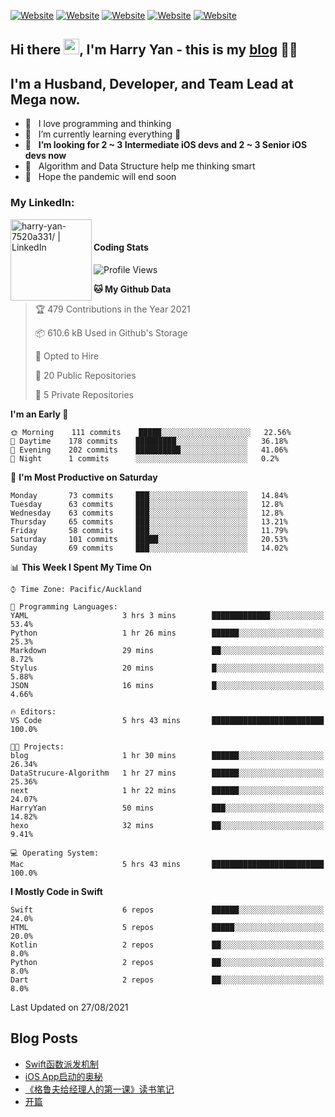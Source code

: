 [![Website](https://img.shields.io/badge/Swift-FA7343?style=for-the-badge&logo=swift&logoColor=white)](https://swift.org/blog/)
[![Website](https://img.shields.io/badge/Dart-0175C2?style=for-the-badge&logo=dart&logoColor=white)](https://dart.dev/tools/sdk)
[![Website](https://img.shields.io/badge/Kotlin-0095D5?&style=for-the-badge&logo=kotlin&logoColor=white)](https://developer.android.com/kotlin?gclid=CjwKCAjw1JeJBhB9EiwAV612yyBJK6NE-Iltekll2TQW2PnS4ijhe8gDua3nAh7o--FWFoWabiKBwxoCyfEQAvD_BwE&gclsrc=aw.ds)
[![Website](https://img.shields.io/badge/C%23-239120?style=for-the-badge&logo=c-sharp&logoColor=white)](https://docs.microsoft.com/en-us/dotnet/csharp/)
[![Website](https://img.shields.io/badge/Python-14354C?style=for-the-badge&logo=python&logoColor=white)](https://www.python.org/)

## Hi there <a href="https://harryyan.github.io"><img src="https://media.giphy.com/media/hvRJCLFzcasrR4ia7z/giphy.gif" width="25px"></a>, I'm Harry Yan - this is my [blog] 👨‍💻

## I'm a Husband, Developer, and Team Lead at Mega now.

- 🔭 &nbsp; I love programming and thinking
- 🌱 &nbsp; I’m currently learning everything 🤣
- 👯 &nbsp; **I’m looking for 2 ~ 3 Intermediate iOS devs and 2 ~ 3 Senior iOS devs now**
- 👻 &nbsp; Algorithm and Data Structure help me thinking smart
- 👺 &nbsp; Hope the pandemic will end soon


### My LinkedIn:
[<img align="left" alt="harry-yan-7520a331/ | LinkedIn" width="130" src="https://img.shields.io/badge/LinkedIn-0077B5?style=for-the-badge&logo=linkedin&logoColor=white" />][linkedin]

<br />

#### Coding Stats

<!--START_SECTION:waka-->
![Profile Views](http://img.shields.io/badge/Profile%20Views-245-blue)

**🐱 My Github Data** 

> 🏆 479 Contributions in the Year 2021
 > 
> 📦 610.6 kB Used in Github's Storage 
 > 
> 💼 Opted to Hire
 > 
> 📜 20 Public Repositories 
 > 
> 🔑 5 Private Repositories  
 > 
**I'm an Early 🐤** 

```text
🌞 Morning    111 commits    █████░░░░░░░░░░░░░░░░░░░░   22.56% 
🌆 Daytime    178 commits    █████████░░░░░░░░░░░░░░░░   36.18% 
🌃 Evening    202 commits    ██████████░░░░░░░░░░░░░░░   41.06% 
🌙 Night      1 commits      ░░░░░░░░░░░░░░░░░░░░░░░░░   0.2%

```
📅 **I'm Most Productive on Saturday** 

```text
Monday       73 commits     ███░░░░░░░░░░░░░░░░░░░░░░   14.84% 
Tuesday      63 commits     ███░░░░░░░░░░░░░░░░░░░░░░   12.8% 
Wednesday    63 commits     ███░░░░░░░░░░░░░░░░░░░░░░   12.8% 
Thursday     65 commits     ███░░░░░░░░░░░░░░░░░░░░░░   13.21% 
Friday       58 commits     ███░░░░░░░░░░░░░░░░░░░░░░   11.79% 
Saturday     101 commits    █████░░░░░░░░░░░░░░░░░░░░   20.53% 
Sunday       69 commits     ███░░░░░░░░░░░░░░░░░░░░░░   14.02%

```


📊 **This Week I Spent My Time On** 

```text
⌚︎ Time Zone: Pacific/Auckland

💬 Programming Languages: 
YAML                     3 hrs 3 mins        █████████████░░░░░░░░░░░░   53.4% 
Python                   1 hr 26 mins        ██████░░░░░░░░░░░░░░░░░░░   25.3% 
Markdown                 29 mins             ██░░░░░░░░░░░░░░░░░░░░░░░   8.72% 
Stylus                   20 mins             █░░░░░░░░░░░░░░░░░░░░░░░░   5.88% 
JSON                     16 mins             █░░░░░░░░░░░░░░░░░░░░░░░░   4.66%

🔥 Editors: 
VS Code                  5 hrs 43 mins       █████████████████████████   100.0%

🐱‍💻 Projects: 
blog                     1 hr 30 mins        ██████░░░░░░░░░░░░░░░░░░░   26.34% 
DataStrucure-Algorithm   1 hr 27 mins        ██████░░░░░░░░░░░░░░░░░░░   25.36% 
next                     1 hr 22 mins        ██████░░░░░░░░░░░░░░░░░░░   24.07% 
HarryYan                 50 mins             ███░░░░░░░░░░░░░░░░░░░░░░   14.82% 
hexo                     32 mins             ██░░░░░░░░░░░░░░░░░░░░░░░   9.41%

💻 Operating System: 
Mac                      5 hrs 43 mins       █████████████████████████   100.0%

```

**I Mostly Code in Swift** 

```text
Swift                    6 repos             ██████░░░░░░░░░░░░░░░░░░░   24.0% 
HTML                     5 repos             █████░░░░░░░░░░░░░░░░░░░░   20.0% 
Kotlin                   2 repos             ██░░░░░░░░░░░░░░░░░░░░░░░   8.0% 
Python                   2 repos             ██░░░░░░░░░░░░░░░░░░░░░░░   8.0% 
Dart                     2 repos             ██░░░░░░░░░░░░░░░░░░░░░░░   8.0%

```



 Last Updated on 27/08/2021
<!--END_SECTION:waka-->

## Blog Posts

<!-- BLOG-POST-LIST:START -->
- [Swift函数派发机制](https://harryyan.github.io/2021/08/27/Swift%E5%87%BD%E6%95%B0%E6%B4%BE%E5%8F%91%E6%9C%BA%E5%88%B6/)
- [iOS App启动的奥秘](https://harryyan.github.io/2021/04/20/iOS%20App%E5%90%AF%E5%8A%A8%E7%9A%84%E5%A5%A5%E7%A7%98/)
- [《格鲁夫给经理人的第一课》读书笔记](https://harryyan.github.io/2020/07/23/%E6%A0%BC%E9%B2%81%E5%A4%AB%E7%BB%99%E7%BB%8F%E7%90%86%E4%BA%BA%E7%9A%84%E7%AC%AC%E4%B8%80%E8%AF%BE%E8%AF%BB%E4%B9%A6%E7%AC%94%E8%AE%B0/)
- [开篇](https://harryyan.github.io/2019/04/19/%E5%BC%80%E7%AF%87%E5%AF%84%E8%AF%AD/)
<!-- BLOG-POST-LIST:END -->

[blog]: https://harryyan.github.io/
[linkedin]: https://linkedin.com/in/harry-yan-7520a331